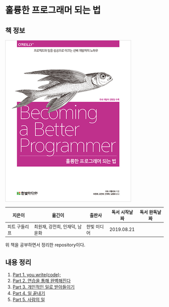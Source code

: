 # 훌륭한 프로그래머 되는 법

## 책 정보

![표지](images/becoming_a_better_programmer.jpg)

|지은이|옮긴이|출판사|독서 시작날짜|독서 완독날짜|
|----|-----|----|---------|----------|
|피트 구들리프|최원재, 강전희, 인재덕, 남윤화|한빛 미디어| 2019.08.21||

위 책을 공부하면서 정리한 repository이다.

## 내용 정리

1. [Part 1. you.write(code);](contents/part_1.md)
2. [Part 2. 연습을 통해 완벽해진다](contents/part_2.md)
3. [Part 3. 개인적인 일로 받아들이기](contents/part_3.md)
4. [Part 4. 일 끝내기](contents/part_4.md)
5. [Part 5. 사람의 일](contents/part_5.md)
